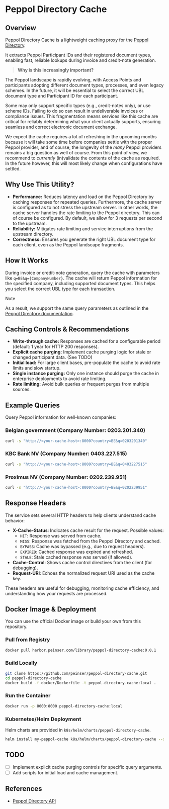 
# Peppol Directory Cache

## Overview

Peppol Directory Cache is a lightweight caching proxy for the [Peppol Directory](https://directory.peppol.eu/search/1.0/json).

It extracts Peppol Participant IDs and their registered document types, enabling fast, reliable lookups during invoice and credit-note generation.

> **Why is this increasingly important?**

The Peppol landscape is rapidly evolving, with Access Points and participants adopting different document types, processes, and even legacy schemes. In the future, it will be essential to select the correct UBL document type and Participant ID for each participant.

Some may only support specific types (e.g., credit-notes only), or use scheme IDs. Failing to do so can result in undeliverable invoices or compliance issues. This fragmentation means services like this cache are critical for reliably determining what your client actually supports, ensuring seamless and correct electronic document exchange.

We expect the cache requires a lot of refreshing in the upcoming months because it will take some time before companies settle with the proper Peppol provider, and of course, the longevity of the _many_ Peppol providers remains a big question as well of course. From this point of view, we recommend to _currently_ (in)validate the contents of the cache as required. In the future however, this will most likely change when configurations have settled.

## Why Use This Utility?

- **Performance:** Reduces latency and load on the Peppol Directory by caching responses for repeated queries. Furthermore, the cache server is configured as to not stress the upstream server. In other words, the cache server handles the rate limiting to the Peppol directory. This can of course be configured. By default, we allow for 3 requests per second to the upstream.
- **Reliability:** Mitigates rate limiting and service interruptions from the upstream directory.
- **Correctness:** Ensures you generate the right UBL document type for each client, even as the Peppol landscape fragments.

## How It Works

During invoice or credit-note generation, query the cache with parameters like `q=BE&q={CompanyNumber}`. The cache will return Peppol information for the specified company, including supported document types. This helps you select the correct UBL type for each transaction.

> [!NOTE]
> As a result, we support the same query parameters as outlined in the [Peppol Directory documentation](https://directory.peppol.eu/public/locale-en_US/menuitem-docs-rest-api).

## Caching Controls & Recommendations

- **Write-through cache:** Responses are cached for a configurable period (default: 1 year for HTTP 200 responses).
- **Explicit cache purging:** Implement cache purging logic for stale or changed participant data. (See TODO)
- **Initial load:** For large client bases, pre-populate the cache to avoid rate limits and slow startup.
- **Single instance purging:** Only one instance should purge the cache in enterprise deployments to avoid rate limiting.
- **Rate limiting:** Avoid bulk queries or frequent purges from multiple sources.

## Example Queries

Query Peppol information for well-known companies:

### Belgian government (Company Number: 0203.201.340)

```bash
curl -s "http://<your-cache-host>:8000?country=BE&q=0203201340"
```

### KBC Bank NV (Company Number: 0403.227.515)

```bash
curl -s "http://<your-cache-host>:8000?country=BE&q=0403227515"
```

### Proximus NV (Company Number: 0202.239.951)

```bash
curl -s "http://<your-cache-host>:8000?country=BE&q=0202239951"
```


## Response Headers

The service sets several HTTP headers to help clients understand cache behavior:

- **X-Cache-Status**: Indicates cache result for the request. Possible values:
	- `HIT`: Response was served from cache.
	- `MISS`: Response was fetched from the Peppol Directory and cached.
	- `BYPASS`: Cache was bypassed (e.g., due to request headers).
	- `EXPIRED`: Cached response was expired and refreshed.
	- `STALE`: Stale cached response was served (if allowed).
- **Cache-Control**: Shows cache control directives from the client (for debugging).
- **Request-URI**: Echoes the normalized request URI used as the cache key.

These headers are useful for debugging, monitoring cache efficiency, and understanding how your requests are processed.

## Docker Image & Deployment

You can use the official Docker image or build your own from this repository.

### Pull from Registry

```bash
docker pull harbor.peinser.com/library/peppol-directory-cache:0.0.1
```

### Build Locally

```bash
git clone https://github.com/peinser/peppol-directory-cache.git
cd peppol-directory-cache
docker build -f docker/Dockerfile -t peppol-directory-cache:local .
```

### Run the Container

```bash
docker run -p 8000:8000 peppol-directory-cache:local
```

### Kubernetes/Helm Deployment

Helm charts are provided in `k8s/helm/charts/peppol-directory-cache`.

```bash
helm install my-peppol-cache k8s/helm/charts/peppol-directory-cache --set defaults.ingress.enabled=false
```

## TODO

- [ ] Implement explicit cache purging controls for specific query arguments.
- [ ] Add scripts for initial load and cache management.

## References

- [Peppol Directory API](https://directory.peppol.eu/search/1.0/json)
